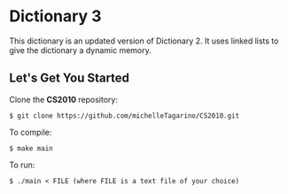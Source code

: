 # Dictionary 3

This dictionary is an updated version of Dictionary 2. It uses linked lists to give the dictionary a dynamic memory.

## Let's Get You Started

Clone the **CS2010** repository:

	$ git clone https://github.com/michelleTagarino/CS2010.git

To compile: 

	$ make main

To run:

	$ ./main < FILE (where FILE is a text file of your choice)
